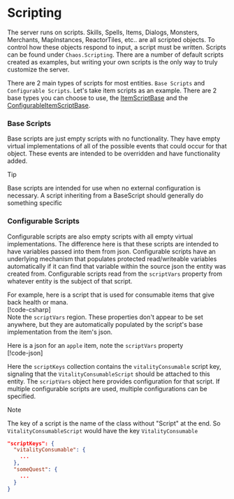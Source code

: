 # Scripting

The server runs on scripts. Skills, Spells, Items, Dialogs, Monsters, Merchants, MapInstances, ReactorTiles, etc.. are
all scripted objects.
To control
how these objects respond to input, a script must be written. Scripts can be found under `Chaos.Scripting`. There are a
number of
default scripts created as examples, but writing your own scripts is the only way to truly customize the server.

There are 2 main types of scripts for most entities. `Base Scripts` and `Configurable Scripts`. Let's take item scripts
as an example. There
are 2 base types you can choose to use,
the [ItemScriptBase](<xref:Chaos.Scripting.ItemScripts.Abstractions.ItemScriptBase>) and
the [ConfigurableItemScriptBase](<xref:Chaos.Scripting.ItemScripts.Abstractions.ConfigurableItemScriptBase>).

### Base Scripts

Base scripts are just empty scripts with no functionality. They have empty virtual implementations of all of the
possible events that could
occur for that object. These events are intended to be overridden and have functionality added.
> [!TIP]
> Base scripts are intended for use when no external configuration is necessary. A script inheriting from a BaseScript
> should generally do
> something specific

### Configurable Scripts

Configurable scripts are also empty scripts with all empty virtual implementations. The difference here is that these
scripts are intended
to have variables passed into them from json. Configurable scripts have an underlying mechanism that populates protected
read/writeable
variables
automatically if it can find that variable within the source json the entity was created from. Configurable scripts read
from
the `scriptVars` property from whatever entity is the subject of that script.

For example, here is a script that is used for consumable items that give back health or mana.  
[!code-csharp[](../../Chaos/Scripting/ItemScripts/VitalityConsumableScript.cs)]  
Note the `scriptVars` region. These properties don't appear to be set anywhere, but they are automatically populated by
the script's base
implementation from the item's json.

Here is a json for an `apple` item, note the `scriptVars` property  
[!code-json[](../../Data/Templates/Items/apple.json)]

Here the `scriptKeys` collection contains the `vitalityConsumable` script key, signaling that
the `VitalityConsumableScript` should be
attached to this entity.
The `scriptVars` object here provides configuration for that script. If multiple configurable scripts are used, multiple
configurations can
be specified.

> [!NOTE]
> The key of a script is the name of the class without "Script" at the end. So `VitalityConsumableScript` would have the
> key `VitalityConsumable`

```json
"scriptKeys": {
  "vitalityConsumable": {
    ...
  },
  "someQuest": {
    ...
  }
}
```